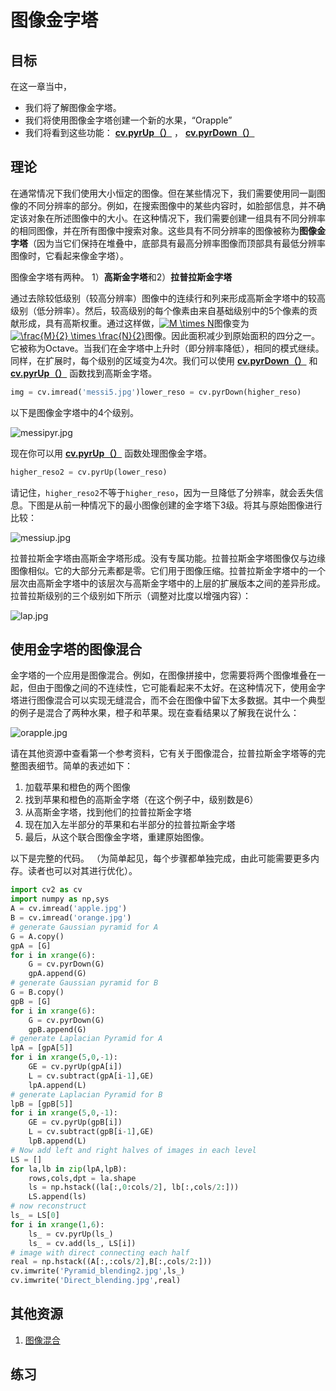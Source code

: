 # 图像金字塔

## 目标

在这一章当中，

*   我们将了解图像金字塔。
*   我们将使用图像金字塔创建一个新的水果，“Orapple”
*   我们将看到这些功能： **[cv.pyrUp（）](../../d4/d86/group__imgproc__filter.html#gada75b59bdaaca411ed6fee10085eb784 "Upsamples an image and then blurs it. ")** ， **[cv.pyrDown（）](../../d4/d86/group__imgproc__filter.html#gaf9bba239dfca11654cb7f50f889fc2ff "Blurs an image and downsamples it. ")**

## 理论

在通常情况下我们使用大小恒定的图像。但在某些情况下，我们需要使用同一副图像的不同分辨率的部分。例如，在搜索图像中的某些内容时，如脸部信息，并不确定该对象在所述图像中的大小。在这种情况下，我们需要创建一组具有不同分辨率的相同图像，并在所有图像中搜索对象。这些具有不同分辨率的图像被称为**图像金字塔**（因为当它们保持在堆叠中，底部具有最高分辨率图像而顶部具有最低分辨率图像时，它看起来像金字塔）。

图像金字塔有两种。 1）**高斯金字塔**和2）**拉普拉斯金字塔**

通过去除较低级别（较高分辨率）图像中的连续行和列来形成高斯金字塔中的较高级别（低分辨率）。然后，较高级别的每个像素由来自基础级别中的5个像素的贡献形成，具有高斯权重。通过这样做，<a href="https://www.codecogs.com/eqnedit.php?latex=M&space;\times&space;N" target="_blank"><img src="https://latex.codecogs.com/png.latex?M&space;\times&space;N" title="M \times N" /></a>图像变为<a href="https://www.codecogs.com/eqnedit.php?latex=\frac{M}{2}&space;\times&space;\frac{N}{2}" target="_blank"><img src="https://latex.codecogs.com/png.latex?\frac{M}{2}&space;\times&space;\frac{N}{2}" title="\frac{M}{2} \times \frac{N}{2}" /></a>图像。因此面积减少到原始面积的四分之一。它被称为Octave。当我们在金字塔中上升时（即分辨率降低），相同的模式继续。同样，在扩展时，每个级别的区域变为4次。我们可以使用 **[cv.pyrDown（）](../../d4/d86/group__imgproc__filter.html#gaf9bba239dfca11654cb7f50f889fc2ff "Blurs an image and downsamples it. ")** 和 **[cv.pyrUp（）](../../d4/d86/group__imgproc__filter.html#gada75b59bdaaca411ed6fee10085eb784 "Upsamples an image and then blurs it. ")** 函数找到高斯金字塔。

```python
img = cv.imread('messi5.jpg')lower_reso = cv.pyrDown(higher_reso)
```

以下是图像金字塔中的4个级别。

![messipyr.jpg](img/Image_pyramid_messipyr.jpg)

现在你可以用 **[cv.pyrUp（）](../../d4/d86/group__imgproc__filter.html#gada75b59bdaaca411ed6fee10085eb784 "Upsamples an image and then blurs it. ")** 函数处理图像金字塔。

```python
higher_reso2 = cv.pyrUp(lower_reso)
```

请记住，`higher_reso2`不等于`higher_reso`，因为一旦降低了分辨率，就会丢失信息。下图是从前一种情况下的最小图像创建的金字塔下3级。将其与原始图像进行比较：

![messiup.jpg](img/Image_pyramid_messiup.jpg)

拉普拉斯金字塔由高斯金字塔形成。没有专属功能。拉普拉斯金字塔图像仅与边缘图像相似。它的大部分元素都是零。它们用于图像压缩。拉普拉斯金字塔中的一个层次由高斯金字塔中的该层次与高斯金字塔中的上层的扩展版本之间的差异形成。拉普拉斯级别的三个级别如下所示（调整对比度以增强内容）：

![lap.jpg](img/Image_pyramid_lap.jpg)

## 使用金字塔的图像混合

金字塔的一个应用是图像混合。例如，在图像拼接中，您需要将两个图像堆叠在一起，但由于图像之间的不连续性，它可能看起来不太好。在这种情况下，使用金字塔进行图像混合可以实现无缝混合，而不会在图像中留下太多数据。其中一个典型的例子是混合了两种水果，橙子和苹果。现在查看结果以了解我在说什么：

![orapple.jpg](img/Image_pyramid_orapple.jpg)

请在其他资源中查看第一个参考资料，它有关于图像混合，拉普拉斯金字塔等的完整图表细节。简单的表述如下：

1.  加载苹果和橙色的两个图像
2.  找到苹果和橙色的高斯金字塔（在这个例子中，级别数是6）
3.  从高斯金字塔，找到他们的拉普拉斯金字塔
4.  现在加入左半部分的苹果和右半部分的拉普拉斯金字塔
5.  最后，从这个联合图像金字塔，重建原始图像。

以下是完整的代码。 （为简单起见，每个步骤都单独完成，由此可能需要更多内存。读者也可以对其进行优化）。

```python
import cv2 as cv
import numpy as np,sys
A = cv.imread('apple.jpg')
B = cv.imread('orange.jpg')
# generate Gaussian pyramid for A
G = A.copy()
gpA = [G]
for i in xrange(6):
    G = cv.pyrDown(G)
    gpA.append(G)
# generate Gaussian pyramid for B
G = B.copy()
gpB = [G]
for i in xrange(6):
    G = cv.pyrDown(G)
    gpB.append(G)
# generate Laplacian Pyramid for A
lpA = [gpA[5]]
for i in xrange(5,0,-1):
    GE = cv.pyrUp(gpA[i])
    L = cv.subtract(gpA[i-1],GE)
    lpA.append(L)
# generate Laplacian Pyramid for B
lpB = [gpB[5]]
for i in xrange(5,0,-1):
    GE = cv.pyrUp(gpB[i])
    L = cv.subtract(gpB[i-1],GE)
    lpB.append(L)
# Now add left and right halves of images in each level
LS = []
for la,lb in zip(lpA,lpB):
    rows,cols,dpt = la.shape
    ls = np.hstack((la[:,0:cols/2], lb[:,cols/2:]))
    LS.append(ls)
# now reconstruct
ls_ = LS[0]
for i in xrange(1,6):
    ls_ = cv.pyrUp(ls_)
    ls_ = cv.add(ls_, LS[i])
# image with direct connecting each half
real = np.hstack((A[:,:cols/2],B[:,cols/2:]))
cv.imwrite('Pyramid_blending2.jpg',ls_)
cv.imwrite('Direct_blending.jpg',real)
```

## 其他资源

1.  [图像混合](http://pages.cs.wisc.edu/~csverma/CS766_09/ImageMosaic/imagemosaic.html)

## 练习
